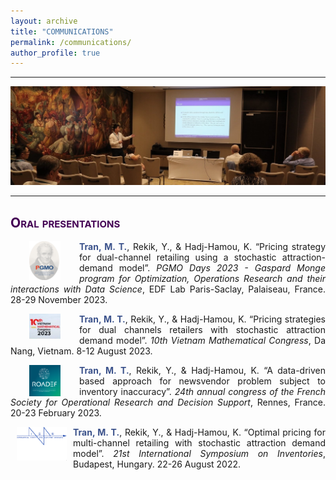```yaml
---
layout: archive
title: "COMMUNICATIONS"
permalink: /communications/
author_profile: true
---
```

<style> body {text-align: justify} </style> <!-- Justify text. -->

------

<img src="/images/conf_band.JPG"
    class="center">

------

## <span style="font-variant:small-caps;"><span style="color:#440154">**Oral presentations**</span></span>


<img src="/images/logo_pgmo_2022-v3.png"
    width="50"
    hspace="30"
    align="left"> <span style="color:#3B528B">**Tran, M. T.**</span>, Rekik, Y., & Hadj-Hamou, K. “Pricing strategy for dual-channel retailing using a stochastic attraction-demand model”. *PGMO Days 2023 - Gaspard Monge program for Optimization, Operations Research and their interactions with Data Science*, EDF Lab Paris-Saclay, Palaiseau, France. 28-29 November 2023.

<img src="/images/VMC2023.JPG"
    width="50"
    hspace="30"
    align="left"> <span style="color:#3B528B">**Tran, M. T.**</span>, Rekik, Y., & Hadj-Hamou, K. “Pricing strategies for dual channels retailers with stochastic attraction demand model”. *10th Vietnam Mathematical Congress*, Da Nang, Vietnam. 8-12 August 2023.

<img src="/images/logo_roadef.png"
    width="50"
    hspace="30"
    align="left"> <span style="color:#3B528B">**Tran, M. T.**</span>, Rekik, Y., & Hadj-Hamou, K. “A data-driven based approach for newsvendor problem subject to inventory inaccuracy”. *24th annual congress of the French Society for Operational Research and Decision Support*, Rennes, France. 20-23 February 2023.

<img src="/images/ISIR.png"
    width="80"
    hspace="10"
    align="left"> <span style="color:#3B528B">**Tran, M. T.**</span>, Rekik, Y., & Hadj-Hamou, K. “Optimal pricing for multi-channel retailing with stochastic attraction demand model”. *21st International Symposium on Inventories*, Budapest, Hungary. 22-26 August 2022.









